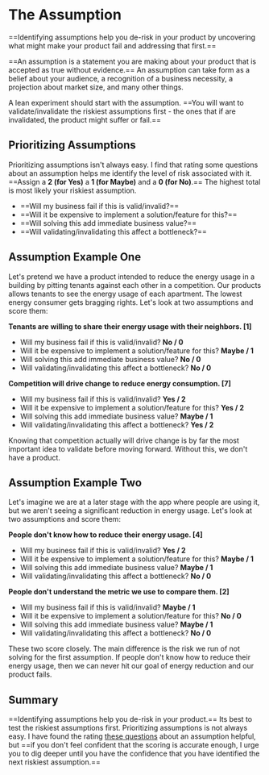 # The Assumption

==Identifying assumptions help you de-risk in your product by uncovering what
might make your product fail and addressing that first.==

==An assumption is a statement you are making about your product that is
accepted as true without evidence.== An assumption can take form as a belief
about your audience, a recognition of a business necessity, a projection about
market size, and many other things.

A lean experiment should start with the assumption. ==You will want to
validate/invalidate the riskiest assumptions first - the ones that if are
invalidated, the product might suffer or fail.==

<a id="questions"></a>
## Prioritizing Assumptions

Prioritizing assumptions isn't always easy. I find that rating some questions
about an assumption helps me identify the level of risk associated with it.
==Assign a **2 (for Yes)** a **1 (for Maybe)** and a **0 (for No)**.== The
highest total is most likely your riskiest assumption.

* ==Will my business fail if this is valid/invalid?==
* ==Will it be expensive to implement a solution/feature for this?==
* ==Will solving this add immediate business value?==
* ==Will validating/invalidating this affect a bottleneck?==

## Assumption Example One

Let's pretend we have a product intended to reduce the energy usage in a
building by pitting tenants against each other in a competition. Our products
allows tenants to see the energy usage of each apartment. The lowest energy
consumer gets bragging rights. Let's look at two assumptions and score them:

**Tenants are willing to share their energy usage with their neighbors. [1]**

* Will my business fail if this is valid/invalid? **No / 0**
* Will it be expensive to implement a solution/feature for this? **Maybe / 1**
* Will solving this add immediate business value? **No / 0**
* Will validating/invalidating this affect a bottleneck? **No / 0**

**Competition will drive change to reduce energy consumption. [7]**

* Will my business fail if this is valid/invalid? **Yes / 2**
* Will it be expensive to implement a solution/feature for this? **Yes / 2**
* Will solving this add immediate business value? **Maybe / 1**
* Will validating/invalidating this affect a bottleneck? **Yes / 2**

Knowing that competition actually will drive change is by far the most important
idea to validate before moving forward. Without this, we don't have a product.

## Assumption Example Two

Let's imagine we are at a later stage with the app where  people are using it,
but we aren't seeing a significant reduction in energy usage. Let's look at two
assumptions and score them:

**People don't know how to reduce their energy usage. [4]**

* Will my business fail if this is valid/invalid? **Yes / 2**
* Will it be expensive to implement a solution/feature for this? **Maybe / 1**
* Will solving this add immediate business value? **Maybe / 1**
* Will validating/invalidating this affect a bottleneck? **No / 0**

**People don't understand the metric we use to compare them. [2]**

* Will my business fail if this is valid/invalid? **Maybe / 1**
* Will it be expensive to implement a solution/feature for this? **No / 0**
* Will solving this add immediate business value? **Maybe / 1**
* Will validating/invalidating this affect a bottleneck? **No / 0**

These two score closely. The main difference is the risk we run of not solving
for the first assumption. If people don't know how to reduce their energy usage,
then we can never hit our goal of energy reduction and our product fails.

## Summary

==Identifying assumptions help you de-risk in your product.== Its best to test
the riskiest assumptions first. Prioritizing assumptions is not always easy. I
have found the rating [these questions](#questions) about an assumption helpful,
but ==if you don't feel confident that the scoring is accurate enough, I urge
you to dig deeper until you have the confidence that you have identified the
next riskiest assumption.==
